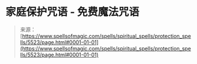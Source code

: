 <!--yml

分类：未分类

日期：2024-06-12 18:39:45

-->

# 家庭保护咒语 - 免费魔法咒语

> 来源：[https://www.spellsofmagic.com/spells/spiritual_spells/protection_spells/5523/page.html#0001-01-01](https://www.spellsofmagic.com/spells/spiritual_spells/protection_spells/5523/page.html#0001-01-01)
